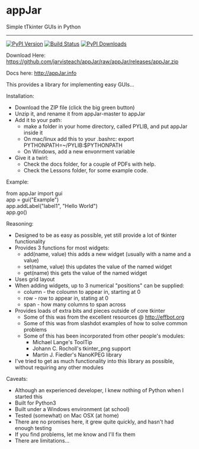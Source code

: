# appJar  

Simple tTkinter GUIs in Python  

---

[![PyPI Version][pypi-v-image]][pypi-v-link]
[![Build Status][travis-image]][travis-link]
[![PyPI Downloads][pypi-dl-image]][pypi-dl-link]

[pypi-v-image]: https://img.shields.io/pypi/v/appJar.png
[pypi-v-link]: https://pypi.python.org/pypi/appJar
[travis-image]: https://travis-ci.org/jarvisteach/appJar.svg?branch=appJar
[travis-link]: https://travis-ci.org/jarvisteach/appJar
[pypi-dl-image]: https://img.shields.io/pypi/dm/appJar.png
[pypi-dl-link]: https://pypi.python.org/pypi/appJar



Download Here: https://github.com/jarvisteach/appJar/raw/appJar/releases/appJar.zip

Docs here: http://appJar.info


This provides a library for implementing easy GUIs...

Installation:
 - Download the ZIP file (click the big green button)
 - Unzip it, and rename it from appJar-master to appJar
 - Add it to your path:
   - make a folder in your home directory, called PYLIB, and put appJar inside it
   - On mac/linux add this to your .bashrc: export PYTHONPATH=~/PYLIB:$PYTHONPATH
   - On Windows, add a new envonrment variable
 - Give it a twirl:
   - Check the docs folder, for a couple of PDFs with help.
   - Check the Lessons folder, for some example code.

Example:

  from appJar import gui  
  app = gui("Example")  
  app.addLabel("label1", "Hello World")  
  app.go()  

Reasoning:
 - Designed to be as easy as possible, yet still provide a lot of tkinter functionality
 - Provides 3 functions for most widgets:
   - add(name, value) this adds a new widget (usually with a name and a value)
   - set(name, value) this updates the value of the named widget
   - get(name) this gets the value of the named widget
 - Uses grid layout
 - When adding widgets, up to 3 numerical "positions" can be supplied:
   - column - the coloumn to appear in, starting at 0
   - row - row to appear in, stating at 0
   - span - how many columns to span across
 - Provides loads of extra bits and pieces outside of core tkinter
   - Some of this was from the excellent resources @ http://effbot.org
   - Some of this was from slashdot examples of how to solve common problems
   - Some of this has been incorporated from other people's modules:
     - Michael Lange's ToolTip
     - Johann C. Rocholl's tkinter_png support
     - Martin J. Fiedler's NanoKPEG library
 - I've tried to get as much functionality into this library as possible, without requiring any other modules

Caveats:
 - Although an experienced developer, I knew nothing of Python when I started this
 - Built for Python3
 - Built under a Windows environment (at school)
 - Tested (somewhat) on Mac OSX (at home)
 - There are no promises here, it grew quite quickly, and hasn't had enough testing
 - If you find problems, let me know and I'll fix them
 - There are limitations...
